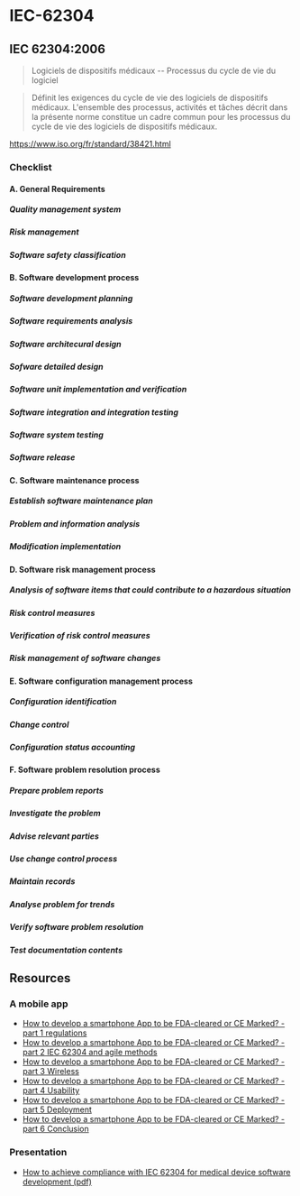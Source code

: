 # IEC-62304

## IEC 62304:2006
> Logiciels de dispositifs médicaux -- Processus du cycle de vie du logiciel

> Définit les exigences du cycle de vie des logiciels de dispositifs médicaux. L'ensemble des processus, activités et tâches décrit dans la présente norme constitue un cadre commun pour les processus du cycle de vie des logiciels de dispositifs médicaux. 

https://www.iso.org/fr/standard/38421.html

### Checklist
#### A. General Requirements
##### Quality management system
##### Risk management
##### Software safety classification
#### B. Software development process
##### Software development planning
##### Software requirements analysis
##### Software architecural design
##### Sofware detailed design
##### Software unit implementation and verification
##### Software integration and integration testing
##### Software system testing
##### Software release
#### C. Software maintenance process
##### Establish software maintenance plan
##### Problem and information analysis
##### Modification implementation
#### D. Software risk management process
##### Analysis of software items that could contribute to a hazardous situation
##### Risk control measures
##### Verification of risk control measures
##### Risk management of software changes
#### E. Software configuration management process
##### Configuration identification
##### Change control
##### Configuration status accounting
#### F. Software problem resolution process
##### Prepare problem reports
##### Investigate the problem
##### Advise relevant parties
##### Use change control process
##### Maintain records
##### Analyse problem for trends
##### Verify software problem resolution
##### Test documentation contents

## Resources

### A mobile app

- [How to develop a smartphone App to be FDA-cleared or CE Marked? - part 1 regulations](http://blog.cm-dm.com/post/2013/11/08/How-to-develop-a-smartphone-App-to-be-FDA-cleared-or-CE-Marked-part-1)
- [How to develop a smartphone App to be FDA-cleared or CE Marked? - part 2 IEC 62304 and agile methods](http://blog.cm-dm.com/post/2013/12/03/How-to-develop-a-smartphone-App-to-be-FDA-cleared-or-CE-Marked-part-2-IEC-62304-and-agile-methods)
- [How to develop a smartphone App to be FDA-cleared or CE Marked? - part 3 Wireless](http://blog.cm-dm.com/post/2013/11/22/How-to-develop-a-smartphone-App-to-be-FDA-cleared-or-CE-Marked-part-3-Wireless)
- [How to develop a smartphone App to be FDA-cleared or CE Marked? - part 4 Usability](http://blog.cm-dm.com/post/2013/11/29/How-to-develop-a-smartphone-App-to-be-FDA-cleared-or-CE-Marked-part-4-Usability)
- [How to develop a smartphone App to be FDA-cleared or CE Marked? - part 5 Deployment](http://blog.cm-dm.com/post/2014/01/31/How-to-develop-a-smartphone-App-to-be-FDA-cleared-or-CE-Marked-part-5-Deployment)
- [How to develop a smartphone App to be FDA-cleared or CE Marked? - part 6 Conclusion](http://blog.cm-dm.com/post/2014/02/14/How-to-develop-a-smartphone-App-to-be-FDA-cleared-or-CE-Marked-part-6-Conclusion)

### Presentation
- [How to achieve compliance with IEC 62304 for medical device software development (pdf)](https://github.com/nicodinh/IEC-62304/raw/master/scribd-download.com_iec-62304-presentation.pdf)
